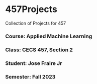 # 457Projects
Collection of Projects for 457

### Course: Applied Machine Learning 
### Class: CECS 457, Section 2
### Student:  Jose Fraire Jr
### Semester: Fall 2023
